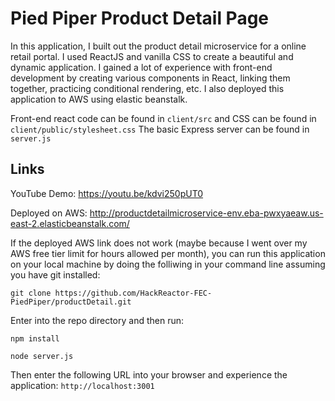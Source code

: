 # Pied Piper Product Detail Page

In this application, I built out the product detail microservice for a online retail portal. I used ReactJS and vanilla CSS to create a beautiful and dynamic application. I gained a lot of experience with front-end development by creating various components in React, linking them together, practicing conditional rendering, etc. I also deployed this application to AWS using elastic beanstalk.

Front-end react code can be found in `client/src` and CSS can be found in `client/public/stylesheet.css`
The basic Express server can be found in `server.js`

## Links

YouTube Demo: https://youtu.be/kdvi250pUT0

Deployed on AWS: http://productdetailmicroservice-env.eba-pwxyaeaw.us-east-2.elasticbeanstalk.com/



If the deployed AWS link does not work (maybe because I went over my AWS free tier limit for hours allowed per month), you can run this application on your local machine by doing the folliwing in your command line assuming you have git installed:

`git clone https://github.com/HackReactor-FEC-PiedPiper/productDetail.git`

Enter into the repo directory and then run:

`npm install`

`node server.js`

Then enter the following URL into your browser and experience the application: `http://localhost:3001`
